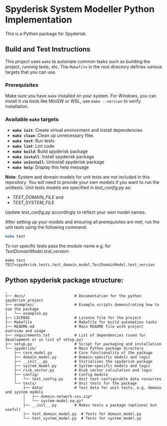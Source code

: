 # Spyderisk System Modeller Python Implementation

This is a Python package for Spyderisk.

## Build and Test Instructions

This project uses `make` to automate common tasks such as building the project,
running tests, etc. The `Makefile` in the root directory defines various
targets that you can use.

### Prerequisites

Make sure you have `make` installed on your system. For Windows, you can install
it via tools like MinGW or WSL, use `make --version` to verify installation.

### Available `make` targets

- **`make init`**: Create virtual environment and install dependencies
- **`make clean`**: Clean up unnecessary files
- **`make test`**: Run tests
- **`make lint`**: Lint code
- **`make build`**: Build spyderisk package
- **`make install`**: Install spyderisk package
- **`make uninstall`**: Uninstall spyderisk package
- **`make help`**: Display this help message

**Note**: System and domain models for unit tests are not included in this
repository. You will need to provide your own models if you want to run the
unittests. Unit tests models are specified in *test_config.py* as:

- *TEST_DOMAIN_FILE* and
- *TEST_SYSTEM_FILE*

Update *test_config.py* accordingly to reflect your own model names.

After setting up your models and ensuring all prerequisites are met, run the
unit tests using the following command:

```sh
make test
```

To run specific tests pass the module name e.g. for
*TestDomainModel.test_version*:

```
make test TEST=spyderisk.tests.test_domain_model.TestDomainModel.test_version
```

## Python spyderisk package structure:

```
.
├── docs/                      # Documentation for the python spyderisk project
├── examples/                  # Example scripts demonstrating how to use the package
│   └── example1.py
├── LICENSE                    # License file for the project
├── Makefile                   # Makefile for build automation tasks
├── README.md                  # Main README file with project overview and usage
├── requirements.txt           # List of dependencies (used for development or in list of setup.py)
├── setup.py                   # Script for packaging and installation
└── spyderisk/                 # Main Python package directory
    ├── core_model.py          # Core functionality of the package
    ├── domain_model.py        # Domain-specific models and logic
    ├── __init__.py            # Initializes the spyderisk package
    ├── system_model.py        # System-specific models and logic
    ├── risk_vector.py         # Risk vector calculation and logic
    ├── config/                # Config module
    │   └── test_config.py     # Unit test configurable data resources
    └── tests/                 # Unit tests for the package
        ├── data/              # Test data for unit tests, e.g. domain and system models
        │   ├── domain-network-xxx.zip*
        │   └── system-model.nq.gz*
        ├── __init__.py        # Makes tests a package (optional but useful)
        ├── test_domain_model.py  # Tests for domain_model.py
        └── test_system_model.py  # Tests for system_model.py
```

